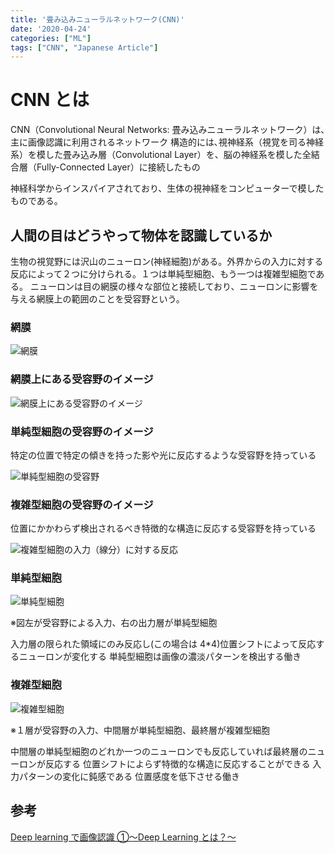 ```yaml
---
title: '畳み込みニューラルネットワーク(CNN)'
date: '2020-04-24'
categories: ["ML"]
tags: ["CNN", "Japanese Article"]
---
```


# CNN とは

CNN（Convolutional Neural Networks: 畳み込みニューラルネットワーク）は､主に画像認識に利用されるネットワーク
構造的には､視神経系（視覚を司る神経系）を模した畳み込み層（Convolutional Layer）を、脳の神経系を模した全結合層（Fully-Connected Layer）に接続したもの

神経科学からインスパイアされており、生体の視神経をコンピューターで模したものである。

## 人間の目はどうやって物体を認識しているか

生物の視覚野には沢山のニューロン(神経細胞)がある。外界からの入力に対する反応によって２つに分けられる。１つは単純型細胞、もう一つは複雑型細胞である。
ニューロンは目の網膜の様々な部位と接続しており、ニューロンに影響を与える網膜上の範囲のことを受容野という。

### 網膜

![網膜](https://www.saiseikai.or.jp/medical/disease/retinal_detachment/zu1.jpg)

### 網膜上にある受容野のイメージ

![網膜上にある受容野のイメージ](https://cdn.clipkit.co/tenants/86/item_images/images/000/002/389/medium/5a4f39d6-7acc-42d7-8a43-3e8f30ba2ff9.png?1543999549)

### 単純型細胞の受容野のイメージ

特定の位置で特定の傾きを持った影や光に反応するような受容野を持っている

![単純型細胞の受容野](https://cdn.clipkit.co/tenants/86/item_images/images/000/002/391/medium/89fa3ef5-f724-42fe-8973-392065cbbeb1.png?1543999549)

### 複雑型細胞の受容野のイメージ

位置にかかわらず検出されるべき特徴的な構造に反応する受容野を持っている

![ 複雑型細胞の入力（線分）に対する反応](https://cdn.clipkit.co/tenants/86/item_images/images/000/002/393/medium/9c7b3dc2-5988-4aff-9f04-f50b47b0e10c.png?1543999549)

### 単純型細胞

![単純型細胞](https://cdn.clipkit.co/tenants/86/item_images/images/000/002/395/medium/aa86a0c4-1e5a-4b9d-8f2b-fdb1a476f376.png?1543999550)

※図左が受容野による入力、右の出力層が単純型細胞

入力層の限られた領域にのみ反応し(この場合は 4\*4)位置シフトによって反応するニューロンが変化する
単純型細胞は画像の濃淡パターンを検出する働き

### 複雑型細胞

![複雑型細胞](https://cdn.clipkit.co/tenants/86/item_images/images/000/002/397/medium/fe098863-dfba-41b9-90dd-8f7fff7f77a4.png?1543999550)

※１層が受容野の入力、中間層が単純型細胞、最終層が複雑型細胞

中間層の単純型細胞のどれか一つのニューロンでも反応していれば最終層のニューロンが反応する
位置シフトによらず特徴的な構造に反応することができる
入力パターンの変化に鈍感である
位置感度を低下させる働き

## 参考

[Deep learning で画像認識 ①〜Deep Learning とは？〜](https://lp-tech.net/articles/j4xoo)
